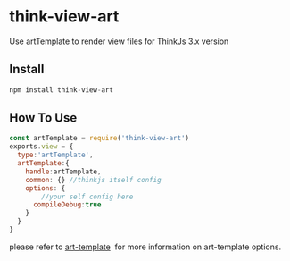 # think-view-art

Use artTemplate to render view files for ThinkJs 3.x version

## Install

```javascript
npm install think-view-art
```

## How To Use

```javascript
const artTemplate = require('think-view-art')
exports.view = {
  type:'artTemplate',
  artTemplate:{
    handle:artTemplate,
    common: {} //thinkjs itself config
    options: {
        //your self config here 
      compileDebug:true
    }
  }
}
```

please refer to [art-template](https://aui.github.io/art-template/zh-cn/docs/options.html)  for more information on art-template options.
